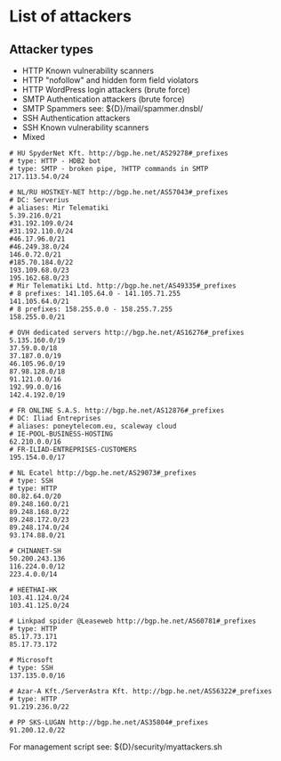 # List of attackers

## Attacker types

- HTTP Known vulnerability scanners
- HTTP "nofollow" and hidden form field violators
- HTTP WordPress login attackers (brute force)
- SMTP Authentication attackers (brute force)
- SMTP Spammers see: ${D}/mail/spammer.dnsbl/
- SSH  Authentication attackers
- SSH  Known vulnerability scanners
- Mixed

```
# HU SpyderNet Kft. http://bgp.he.net/AS29278#_prefixes
# type: HTTP - HDB2 bot
# type: SMTP - broken pipe, ?HTTP commands in SMTP
217.113.54.0/24

# NL/RU HOSTKEY-NET http://bgp.he.net/AS57043#_prefixes
# DC: Serverius
# aliases: Mir Telematiki
5.39.216.0/21
#31.192.109.0/24
#31.192.110.0/24
#46.17.96.0/21
#46.249.38.0/24
146.0.72.0/21
#185.70.184.0/22
193.109.68.0/23
195.162.68.0/23
# Mir Telematiki Ltd. http://bgp.he.net/AS49335#_prefixes
# 8 prefixes: 141.105.64.0 - 141.105.71.255
141.105.64.0/21
# 8 prefixes: 158.255.0.0 - 158.255.7.255
158.255.0.0/21

# OVH dedicated servers http://bgp.he.net/AS16276#_prefixes
5.135.160.0/19
37.59.0.0/18
37.187.0.0/19
46.105.96.0/19
87.98.128.0/18
91.121.0.0/16
192.99.0.0/16
142.4.192.0/19

# FR ONLINE S.A.S. http://bgp.he.net/AS12876#_prefixes
# DC: Iliad Entreprises
# aliases: poneytelecom.eu, scaleway cloud
# IE-POOL-BUSINESS-HOSTING
62.210.0.0/16
# FR-ILIAD-ENTREPRISES-CUSTOMERS
195.154.0.0/17

# NL Ecatel http://bgp.he.net/AS29073#_prefixes
# type: SSH
# type: HTTP
80.82.64.0/20
89.248.160.0/21
89.248.168.0/22
89.248.172.0/23
89.248.174.0/24
93.174.88.0/21

# CHINANET-SH
50.200.243.136
116.224.0.0/12
223.4.0.0/14

# HEETHAI-HK
103.41.124.0/24
103.41.125.0/24

# Linkpad spider @Leaseweb http://bgp.he.net/AS60781#_prefixes
# type: HTTP
85.17.73.171
85.17.73.172

# Microsoft
# type: SSH
137.135.0.0/16

# Azar-A Kft./ServerAstra Kft. http://bgp.he.net/AS56322#_prefixes
# type: HTTP
91.219.236.0/22

# PP SKS-LUGAN http://bgp.he.net/AS35804#_prefixes
91.200.12.0/22
```

For management script see: ${D}/security/myattackers.sh
